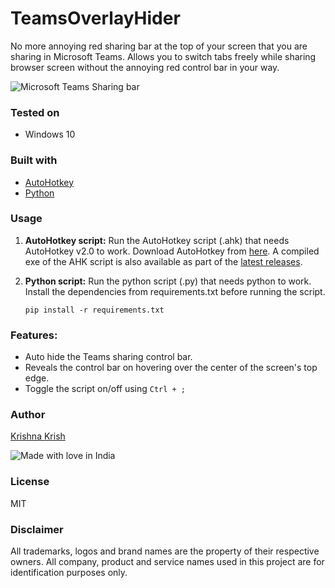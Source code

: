 # TeamsOverlayHider
No more annoying red sharing bar at the top of your screen that you are sharing in Microsoft Teams.
Allows you to switch tabs freely while sharing browser screen without the annoying red control bar in your way.

![Microsoft Teams Sharing bar](https://support.content.office.net/en-us/media/1690a680-10b5-4e10-8989-7d2a5b91e755.png)

### Tested on
- Windows 10

### Built with
- [AutoHotkey](https://www.autohotkey.com/)
- [Python](https://www.python.org/)

### Usage
1. **AutoHotkey script:** Run the AutoHotkey script (.ahk) that needs AutoHotkey v2.0 to work. Download AutoHotkey from [here](https://www.autohotkey.com/download/ahk-v2.exe). A compiled exe of the AHK script is also available as part of the [latest releases](https://github.com/Krishnakrish77/TeamsOverlayHider/releases/latest).
2. **Python script:** Run the python script (.py) that needs python to work. Install the dependencies from requirements.txt before running the script.

    `pip install -r requirements.txt`

### Features:
- Auto hide the Teams sharing control bar.
- Reveals the control bar on hovering over the center of the screen's top edge.
- Toggle the script on/off using `Ctrl + ;`

### Author

[Krishna Krish](https://github.com/Krishnakrish77)

![Made with love in India](https://madewithlove.now.sh/in?heart=true)


### License

MIT

### Disclaimer
All trademarks, logos and brand names are the property of their respective owners. All company, product and service names used in this project are for identification purposes only.
